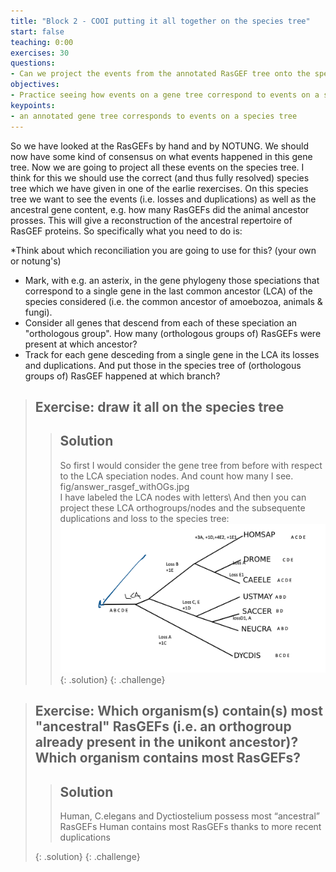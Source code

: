 ```yaml
---
title: "Block 2 - COOI putting it all together on the species tree"
start: false
teaching: 0:00
exercises: 30
questions:
- Can we project the events from the annotated RasGEF tree onto the species tree
objectives:
- Practice seeing how events on a gene tree correspond to events on a species tree 
keypoints:
- an annotated gene tree corresponds to events on a species tree
---
```


So we have looked at the RasGEFs by hand and by NOTUNG. We should now have some kind of consensus on what events happened in this gene tree. Now we are going to project all these events on the species tree. I think for this we should use the correct (and thus fully resolved) species tree which we have given in one of the earlie rexercises. On this species tree we want to see the  events (i.e. losses and duplications) as well as the ancestral gene content, e.g. how many RasGEFs did the animal ancestor prosses. This will give a reconstruction of the ancestral repertoire of RasGEF proteins. So specifically what you need to do is: 

*Think about which reconciliation you are going to use for this? (your own or notung's)
* Mark, with e.g. an asterix, in the gene phylogeny those speciations that correspond to a single gene in the last common ancestor (LCA) of the species considered (i.e. the common ancestor of amoebozoa, animals & fungi).
* Consider all genes that descend from each of these speciation an "orthologous group". How many (orthologous groups of) RasGEFs were present at which ancestor?
* Track for each gene desceding from a single gene in the LCA its losses and duplications. And put those in the species tree of (orthologous groups of) RasGEF happened at which branch? 

> ## Exercise: draw it all on the species tree 
>
>> ## Solution
>> So first I would consider the gene tree from before with respect to the LCA speciation nodes. And count how many I see. \
>> fig/answer_rasgef_withOGs.jpg\
>> I have labeled the LCA nodes with letters\ 
>> And then you can project these LCA orthogroups/nodes and the subsequente duplications and loss to the species  tree:
>> ![X](../fig/answer_genefam_on_species_tree.png)
> {: .solution}
{: .challenge}

> ## Exercise: Which organism(s) contain(s) most "ancestral" RasGEFs (i.e. an orthogroup already present in the unikont ancestor)? Which organism contains most RasGEFs?
>
>> ## Solution
>>
>> Human, C.elegans and Dyctiostelium possess most “ancestral” RasGEFs
>> Human contains most RasGEFs thanks to more recent duplications
>> 
> {: .solution}
{: .challenge}
